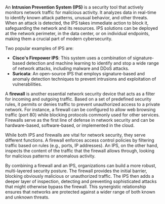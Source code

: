 
An **Intrusion Prevention System (IPS)** is a security tool that actively monitors network traffic for malicious activity. It analyzes data in real-time to identify known attack patterns, unusual behavior, and other threats. When an attack is detected, the IPS takes immediate action to block it, safeguarding the network and its resources. IPS solutions can be deployed at the network perimeter, in the data center, or on individual endpoints, making them a crucial part of modern cybersecurity.

Two popular examples of IPS are:
*   **Cisco's Firepower IPS**: This system uses a combination of signature-based detection and machine learning to identify and stop a wide range of network attacks, including malware and DDoS attacks.
*   **Suricata**: An open-source IPS that employs signature-based and anomaly detection techniques to prevent intrusions and exploitation of vulnerabilities.

A **firewall** is another essential network security device that acts as a filter for incoming and outgoing traffic. Based on a set of predefined security rules, it permits or denies traffic to prevent unauthorized access to a private network. For instance, a firewall can be configured to allow web browsing traffic (port 80) while blocking protocols commonly used for other services. Firewalls serve as the first line of defense in network security and can be hardware-based, software-based, or implemented in the cloud.

While both IPS and firewalls are vital for network security, they serve different functions. A firewall enforces access control policies by filtering traffic based on rules (e.g., ports, IP addresses). An IPS, on the other hand, inspects the content of the traffic that the firewall allows through, looking for malicious patterns or anomalous activity.

By combining a firewall and an IPS, organizations can build a more robust, multi-layered security posture. The firewall provides the initial barrier, blocking obviously malicious or unauthorized traffic. The IPS then adds a deeper layer of inspection, detecting and preventing sophisticated attacks that might otherwise bypass the firewall. This synergistic relationship ensures that networks are protected against a wider range of both known and unknown threats.
